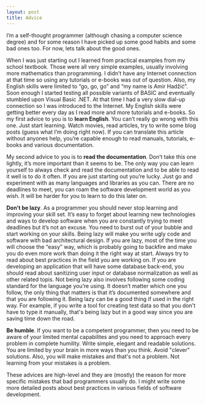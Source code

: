 ```yaml
---
layout: post
title: Advice
---
```


I’m a self-thought programmer (although chasing a computer science degree) and for some reason I have picked up some good habits and some bad ones too. For now, lets talk about the good ones.

When I was just starting out I learned from practical examples from my school textbook. Those were all very simple examples, usually involving more mathematics than programming. I didn’t have any Internet connection at that time so using any tutorials or e-books was out of question. Also, my English skills were limited to “go, go, go” and “my name is Amir Hadžić”. Soon enough I started testing all possible variants of BASIC and eventually stumbled upon Visual Basic .NET. At that time I had a very slow dial-up connection so I was introduced to the Internet. My English skills were getting better every day as I read more and more tutorials and e-books. So my first advice to you is to **learn English**. You can’t really go wrong with this one. Just start learning. Watch movies, read articles, try to write some blog posts  (guess what I’m doing right now). If you can translate this article without anyones help, you’re capable enough to read manuals, tutorials, e-books and various documentation.

My second advice to you is to **read the documentation**. Don’t take this one lightly, it’s more important than it seems to be. The only way you can learn yourself to always check and read the documentation and to be able to read it well is to do it often. If you are just starting out you’re lucky. Just go and experiment with as many languages and libraries as you can. There are no deadlines to meet, you can roam the software development world as you wish. It will be harder for you to learn to do this later on.

**Don’t be lazy**. As a programmer you should never stop learning and improving your skill set. It’s easy to forget about learning new technologies and ways to develop software when you are constantly trying to meet deadlines but it’s not an excuse. You need to burst out of your bubble and start working on your skills. Being lazy will make you write ugly code and software with bad architectural design. If you are lazy, most of the time you will choose the “easy” way, which is probably going to backfire and make you do even more work than doing it the right way at start. Always try to read about best practices in the field you are working on. If you are developing an application that will have some database back-end, you should read about sanitizing user input or database normalization as well as other related topis. Not being lazy also involves following some coding standard for the language you’re using. It doesn’t matter which one you follow, the only thing that matters is that it’s documented somewhere and that you are following it. Being lazy can be a good thing if used in the right way. For example, if you write a tool for creating test data so that you don't have to type it manually, that's being lazy but in a good way since you are saving time down the road.

**Be humble**. If you want to be a competent programmer, then you need to be aware of your limited mental capabilites and you need to approach every problem in complete humility. Write simple, elegant and readable solutions. You are limited by your brain in more ways than you think. Avoid "clever" solutions. Also, you will make mistakes and that's not a problem. Not learning from your mistakes is a problem.

These advices are high-level and they are (mostly) the reason for more specific mistakes that bad programmers usually do. I might write some more detailed posts about best practices in various fields of software development.
